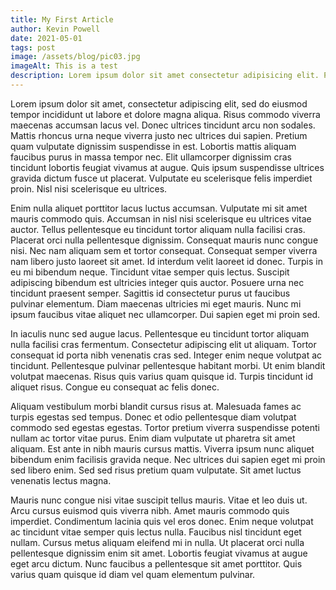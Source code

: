 ```yaml
---
title: My First Article
author: Kevin Powell
date: 2021-05-01
tags: post
image: /assets/blog/pic03.jpg
imageAlt: This is a test
description: Lorem ipsum dolor sit amet consectetur adipisicing elit. Perferendis accusantium sit illo neque rem omnis quaerat, nam similique vitae delectus ad magni vel quo maxime, magnam placeat. Reprehenderit, distinctio aliquam?
---
```


Lorem ipsum dolor sit amet, consectetur adipiscing elit, sed do eiusmod tempor incididunt ut labore et dolore magna aliqua. Risus commodo viverra maecenas accumsan lacus vel. Donec ultrices tincidunt arcu non sodales. Mattis rhoncus urna neque viverra justo nec ultrices dui sapien. Pretium quam vulputate dignissim suspendisse in est. Lobortis mattis aliquam faucibus purus in massa tempor nec. Elit ullamcorper dignissim cras tincidunt lobortis feugiat vivamus at augue. Quis ipsum suspendisse ultrices gravida dictum fusce ut placerat. Vulputate eu scelerisque felis imperdiet proin. Nisl nisi scelerisque eu ultrices.

Enim nulla aliquet porttitor lacus luctus accumsan. Vulputate mi sit amet mauris commodo quis. Accumsan in nisl nisi scelerisque eu ultrices vitae auctor. Tellus pellentesque eu tincidunt tortor aliquam nulla facilisi cras. Placerat orci nulla pellentesque dignissim. Consequat mauris nunc congue nisi. Nec nam aliquam sem et tortor consequat. Consequat semper viverra nam libero justo laoreet sit amet. Id interdum velit laoreet id donec. Turpis in eu mi bibendum neque. Tincidunt vitae semper quis lectus. Suscipit adipiscing bibendum est ultricies integer quis auctor. Posuere urna nec tincidunt praesent semper. Sagittis id consectetur purus ut faucibus pulvinar elementum. Diam maecenas ultricies mi eget mauris. Nunc mi ipsum faucibus vitae aliquet nec ullamcorper. Dui sapien eget mi proin sed.

In iaculis nunc sed augue lacus. Pellentesque eu tincidunt tortor aliquam nulla facilisi cras fermentum. Consectetur adipiscing elit ut aliquam. Tortor consequat id porta nibh venenatis cras sed. Integer enim neque volutpat ac tincidunt. Pellentesque pulvinar pellentesque habitant morbi. Ut enim blandit volutpat maecenas. Risus quis varius quam quisque id. Turpis tincidunt id aliquet risus. Congue eu consequat ac felis donec.

Aliquam vestibulum morbi blandit cursus risus at. Malesuada fames ac turpis egestas sed tempus. Donec et odio pellentesque diam volutpat commodo sed egestas egestas. Tortor pretium viverra suspendisse potenti nullam ac tortor vitae purus. Enim diam vulputate ut pharetra sit amet aliquam. Est ante in nibh mauris cursus mattis. Viverra ipsum nunc aliquet bibendum enim facilisis gravida neque. Nec ultrices dui sapien eget mi proin sed libero enim. Sed sed risus pretium quam vulputate. Sit amet luctus venenatis lectus magna.

Mauris nunc congue nisi vitae suscipit tellus mauris. Vitae et leo duis ut. Arcu cursus euismod quis viverra nibh. Amet mauris commodo quis imperdiet. Condimentum lacinia quis vel eros donec. Enim neque volutpat ac tincidunt vitae semper quis lectus nulla. Faucibus nisl tincidunt eget nullam. Cursus metus aliquam eleifend mi in nulla. Ut placerat orci nulla pellentesque dignissim enim sit amet. Lobortis feugiat vivamus at augue eget arcu dictum. Nunc faucibus a pellentesque sit amet porttitor. Quis varius quam quisque id diam vel quam elementum pulvinar.
